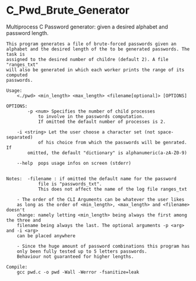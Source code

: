 # C_Pwd_Brute_Generator
Multiprocess C Password generator: given a desired alphabet and password length. 

	This program generates a file of brute-forced passwords given an
	alphabet and the desired length of the to be generated passwords. The task is
	assigned to the desired number of childre (default 2). A file "ranges_txt"
	will also be generated in which each worker prints the range of its computed
	passwords.

	Usage:
		<./pwd> <min_length> <max_length> <filename[optional]> [OPTIONS]

	OPTIONS:
	      	-p <num> Specifies the number of child processes
	      		to involve in the passwords computation.
	      		If omitted the default number of processes is 2.

		-i <string> Let the user choose a character set (not space-separated)
		        of his choice from which the passwords will be genrated. If
			omitted, the default "dictionary" is alphanumeric(a-zA-Z0-9)
		
		--help 	pops usage infos on screen (stderr)
	

	Notes: 	-filename : if omitted the default name for the password
			    file is "passwords_txt".
			    This does not affect the name of the log file ranges_txt

		- The order of the CLI Arguments can be whatever the user likes
		as long as the order of <min_length>, <max_length> and <filename> doesn't
		change: namely letting <min_length> being always the first among the three and
		filename being always the last. The optional arguments -p <arg> and -i <arg>
		can be placed anywhere

		- Since the huge amount of password combinations this program has 
		only been fully tested up to 5 letters passwords. 
		Behaviour not guaranteed for higher lengths.

	Compile:
		gcc pwd.c -o pwd -Wall -Werror -fsanitize=leak
